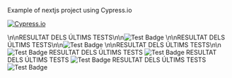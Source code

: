 Example of nextjs project using Cypress.io

<!---Start place for the badge -->
[![Cypress.io](https://img.shields.io/badge/tested%20with-Cypress-04C38E.svg)](https://www.cypress.io/)

<!---End place for the badge -->
\n\nRESULTAT DELS ÚLTIMS TESTS\n\n![Test Badge](https://img.shields.io/badge/tested%20with-Cypress-04C38E.svg)
\n\nRESULTAT DELS ÚLTIMS TESTS\n\n![Test Badge](https://img.shields.io/badge/tested%20with-Cypress-04C38E.svg)
\n\nRESULTAT DELS ÚLTIMS TESTS\n\n![Test Badge](https://img.shields.io/badge/tested%20with-Cypress-04C38E.svg)
RESULTAT DELS ÚLTIMS TESTS ![Test Badge](https://img.shields.io/badge/tested%20with-Cypress-04C38E.svg)
RESULTAT DELS ÚLTIMS TESTS ![Test Badge](https://img.shields.io/badge/tested%20with-Cypress-04C38E.svg)
RESULTAT DELS ÚLTIMS TESTS ![Test Badge](https://img.shields.io/badge/tested%20with-Cypress-04C38E.svg)
